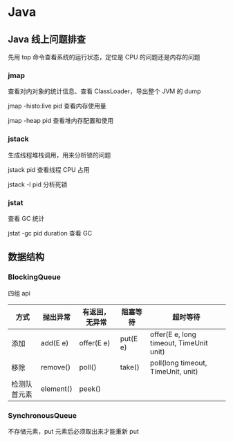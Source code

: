 # Java

## Java 线上问题排查

先用 top 命令查看系统的运行状态，定位是 CPU 的问题还是内存的问题

### jmap

查看对内对象的统计信息、查看 ClassLoader，导出整个 JVM 的 dump

jmap -histo:live pid 查看内存使用量

jmap -heap pid 查看堆内存配置和使用

### jstack

生成线程堆栈调用，用来分析锁的问题

jstack pid 查看线程 CPU 占用

jstack -l pid 分析死锁

### jstat

查看 GC 统计

jstat -gc pid duration 查看 GC



## 数据结构

### BlockingQueue

四组 api

| 方式         | 抛出异常  | 有返回，无异常 | 阻塞等待 | 超时等待                                |
| ------------ | --------- | -------------- | -------- | --------------------------------------- |
| 添加         | add(E e)  | offer(E e)     | put(E e) | offer(E e, long timeout, TimeUnit unit) |
| 移除         | remove()  | poll()         | take()   | poll(long timeout, TimeUnit, unit)      |
| 检测队首元素 | element() | peek()         |          |                                         |

### SynchronousQueue

不存储元素，put 元素后必须取出来才能重新 put

